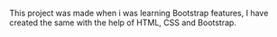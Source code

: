 This project was made when i was learning Bootstrap features, I have created the same with the help of HTML, CSS and Bootstrap.
